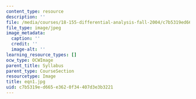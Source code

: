 ```yaml
---
content_type: resource
description: ''
file: /media/courses/18-155-differential-analysis-fall-2004/c7b5319ed665e3620f34407d3e3b3221_eqn1.jpg
file_type: image/jpeg
image_metadata:
  caption: ''
  credit: ''
  image-alt: ''
learning_resource_types: []
ocw_type: OCWImage
parent_title: Syllabus
parent_type: CourseSection
resourcetype: Image
title: eqn1.jpg
uid: c7b5319e-d665-e362-0f34-407d3e3b3221
---
```

